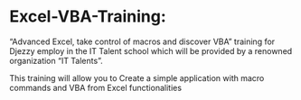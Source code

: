 # **Excel-VBA-Training**:
 “Advanced Excel, take control of macros and discover VBA” training for Djezzy employ in the IT Talent school 
which will be provided by a renowned organization “IT Talents”.

This training will allow you to  Create a simple application with macro commands and VBA from Excel functionalities
